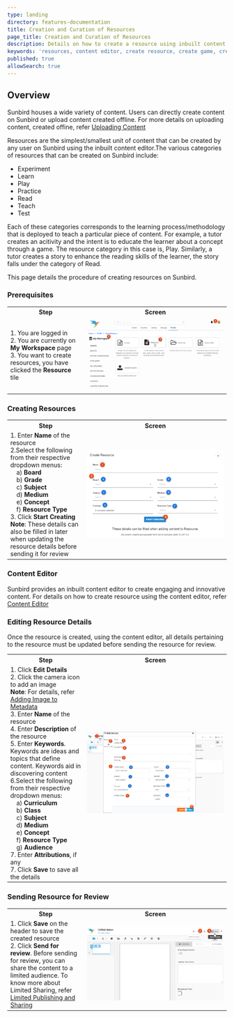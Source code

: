 ```yaml
---
type: landing
directory: features-documentation
title: Creation and Curation of Resources
page_title: Creation and Curation of Resources
description: Details on how to create a resource using inbuilt content editor
keywords: 'resources, content editor, create resource, create game, create test, create assessment, create quiz'
published: true
allowSearch: true
---
```

## Overview

Sunbird houses a wide variety of content. Users can directly create content on Sunbird or upload content created offline. For more details on uploading content, created offine, refer <a href="features-documentation/upload" target="_blank">Uploading Content</a>

Resources  are the simplest/smallest unit of content that can be created by any user on Sunbird using the inbuilt content editor.The various categories of resources that can be created on Sunbird include:

- Experiment
- Learn
- Play
- Practice
- Read
- Teach
- Test 

Each of these categories corresponds to the learning process/methodology that is deployed to teach a particular piece of content. For example, a tutor creates an acitivity and the intent is to educate the learner about a concept through a game. The resource category in this case is, Play. Similarly, a tutor creates a story to enhance the reading skills of the learner, the story falls under the category of Read. 

This page details the procedure of creating resources on Sunbird.

### Prerequisites
<table>
  <tr>
    <th style="width:35%;">Step</th>
    <th style="width:65%;">Screen</th>
  </tr>
  <tr>
    <td>1. You are logged in <br>2. You are currently on <b>My Workspace</b> page <br>3. You want to create resources, you have clicked the <b>Resource</b> tile
      </td>
      <td><img src="pages/features-documentation/images/resource/resource_prerequisite.png"></td>
  </tr>
  </table>
  
### Creating Resources
<table>
  <tr>
    <th style="width:35%;">Step</th>
    <th style="width:65%;">Screen</th>
  </tr>  
  <tr>
    <td>1. Enter <b>Name</b> of the resource 
      <br>2.Select the following from their respective dropdown menus: 
      <br>&emsp;a) <b>Board</b>
      <br>&emsp;b) <b>Grade</b> 
      <br>&emsp;c) <b>Subject</b> 
      <br>&emsp;d) <b>Medium</b> 
      <br>&emsp;e) <b>Concept</b> 
      <br>&emsp;f) <b>Resource Type</b>
      <br>3. Click <b>Start Creating</b> 
      <br><b>Note</b>: These details can also be filled in later when updating the resource details before sending it for review
    </td>
    <td><img src="pages/features-documentation/images/resource/resource_create.png"></td>
  </tr>
  </table>
  
### Content Editor
Sunbird provides an inbuilt content editor to create engaging and innovative content. For details on how to create resource using the content editor, refer <a href="features-documentation/contenteditor" target="_blank">Content Editor</a>
  
### Editing Resource Details
Once the resource is created, using the content editor, all details pertaining to the resource must be updated before sending the resource for review.
<table>
  <tr>
    <th style="width:35%;">Step</th>
    <th style="width:65%;">Screen</th>
  </tr>  
  <tr>
    <td>1. Click <b>Edit Details</b> <br>2. Click the camera icon to add an image <br><b>Note</b>: For details, refer <a href="features-documentation/metadata_addingimages" target="_blank">Adding Image to Metadata</a> <br>3. Enter <b>Name</b> of the resource  <br>4. Enter <b>Description</b> of the resource 
      <br>5. Enter <b>Keywords</b>. Keywords are ideas and topics that define content. Keywords aid in discovering content 
      <br>6.Select the following from their respective dropdown menus: 
      <br>&emsp;a) <b>Curriculum</b>
      <br>&emsp;b) <b>Class</b> 
      <br>&emsp;c) <b>Subject</b> 
      <br>&emsp;d) <b>Medium</b> 
      <br>&emsp;e) <b>Concept</b> 
      <br>&emsp;f) <b>Resource Type</b>
      <br>&emsp;g) <b>Audience</b>  
  <br>7. Enter <b>Attributions</b>, if any <br>7. Click <b>Save</b> to save all the details
    </td>
    <td><img src="pages/features-documentation/images/resource/resource_details.png"></td>
  </tr>
  </table>


### Sending Resource for Review
<table>
  <tr>
    <th style="width:35%;">Step</th>
    <th style="width:65%;">Screen</th>
  </tr>
  <tr>
    <td>1. Click <b>Save</b> on the header to save the created resource 
      <br>2. Click <b>Send for review</b>. Before sending for review, you can share the content to a limited audience. To know more about Limited Sharing, refer <a href="features-documentation/limitedpublishnshare" target="_blank">Limited Publishing and Sharing</a>
    </td>
    <td><img src="pages/features-documentation/images/resource/resource_review.png"></td>
  </tr>    
  </table>
